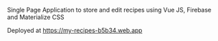 Single Page Application to store and edit recipes using Vue JS, Firebase and Materialize CSS  

Deployed at https://my-recipes-b5b34.web.app
